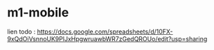 # m1-mobile
lien todo : https://docs.google.com/spreadsheets/d/10FX-9xQdOiVsnnoUK9PlJxHpgwruawbWR7zGedQROUo/edit?usp=sharing
